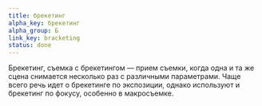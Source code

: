 ```yaml
---
title: брекетинг
alpha_key: брекетинг
alpha_group: Б
link_key: bracketing
status: done
---
```

Брекетинг, съемка с бре­ке­тин­гом — прием съемки, когда одна и та же сцена снимается несколько раз с раз­лич­ны­ми параметрами.
Чаще всего речь идет о бре­ке­тин­ге по экс­по­зи­ции, однако используют и брекетинг по фо­ку­су, особенно в мак­ро­съем­ке.
